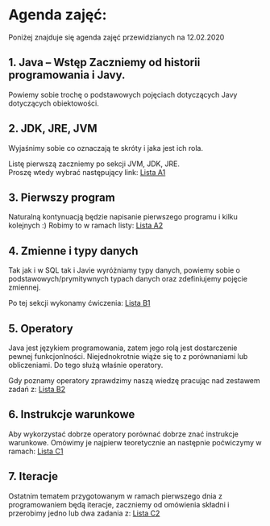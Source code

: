 # Agenda zajęć:

Poniżej znajduje się agenda zajęć przewidzianych na 12.02.2020
##  1. Java – Wstęp   Zaczniemy od historii programowania i Javy.
   Powiemy sobie trochę o podstawowych pojęciach dotyczących Javy
   dotyczących obiektowości.

##  2. JDK, JRE, JVM
   Wyjaśnimy sobie co oznaczają te skróty i jaka jest ich rola.

   Listę pierwszą zaczniemy po sekcji JVM, JDK, JRE.  
   Proszę wtedy wybrać następujący link:
   [Lista A1](./zadania/A1_Konfiguracja_srodowiska.markdown)

##  3. Pierwszy program
   Naturalną kontynuacją będzie napisanie pierwszego programu i kilku kolejnych :)
   Robimy to w ramach listy:
   [Lista A2](./zadania/A2_Pierwsze_programy.markdown)

##  4. Zmienne i typy danych
   Tak jak i w SQL tak i Javie wyróżniamy typy danych, powiemy sobie o  
   podstawowych/prymitywnych typach danych oraz zdefiniujemy pojęcie zmiennej.

   Po tej sekcji wykonamy ćwiczenia:
   [Lista B1](./zadania/B1_Zmienne_i_typy.md)

## 5. Operatory

   Java jest językiem programowania, zatem jego rolą jest dostarczenie
   pewnej funkcjonlności. Niejednokrotnie wiąże się to z porównaniami lub
   obliczeniami. Do tego służą właśnie operatory.

   Gdy poznamy operatory zprawdzimy naszą wiedzę pracując nad zestawem
   zadań z:
   [Lista B2](./zadania/B2_operatory.md)

##  6. Instrukcje warunkowe

   Aby wykorzystać dobrze operatory porównać dobrze znać instrukcje
   warunkowe. Omówimy je najpierw teoretycznie an następnie poćwiczymy w
   ramach:
   [Lista C1](./zadania/C1_Instrukcje_warunkowe.md)

##  7. Iteracje
   Ostatnim tematem przygotowanym w ramach pierwszego dnia z programowaniem
   będą iteracje, zaczniemy od omówienia składni i przerobimy jedno lub dwa
   zadania z:
   [Lista C2](./zadania/C2_Iteracje.md)